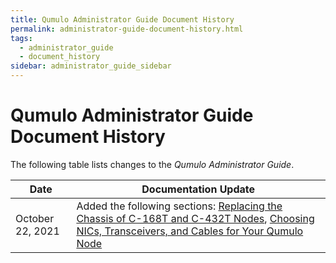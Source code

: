 ```yaml
---
title: Qumulo Administrator Guide Document History
permalink: administrator-guide-document-history.html
tags:
  - administrator_guide
  - document_history
sidebar: administrator_guide_sidebar
---
```


# Qumulo Administrator Guide Document History

The following table lists changes to the _Qumulo Administrator Guide_.

| Date | Documentation Update |
| ---- | -------------------- |
| October 22, 2021 | Added the following sections: [Replacing the Chassis of C-168T and C-432T Nodes](/c-168t-c-432t-chassis-replacement.md), [Choosing NICs, Transceivers, and Cables for Your Qumulo Node](/nics-transceivers-cables.md) |
